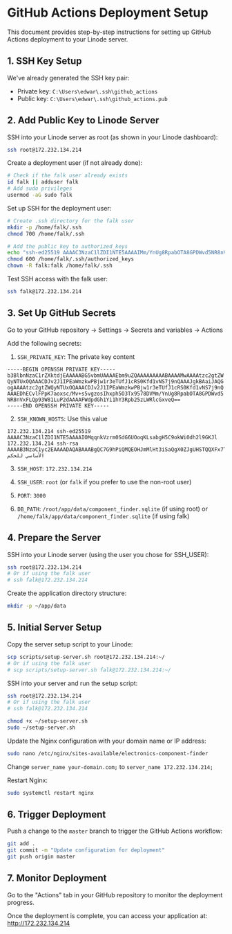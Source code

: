 # GitHub Actions Deployment Setup

This document provides step-by-step instructions for setting up GitHub Actions deployment to your Linode server.

## 1. SSH Key Setup

We've already generated the SSH key pair:
- Private key: `C:\Users\edwar\.ssh\github_actions`
- Public key: `C:\Users\edwar\.ssh\github_actions.pub`

## 2. Add Public Key to Linode Server

SSH into your Linode server as root (as shown in your Linode dashboard):

```bash
ssh root@172.232.134.214
```

Create a deployment user (if not already done):

```bash
# Check if the falk user already exists
id falk || adduser falk
# Add sudo privileges
usermod -aG sudo falk
```

Set up SSH for the deployment user:

```bash
# Create .ssh directory for the falk user
mkdir -p /home/falk/.ssh
chmod 700 /home/falk/.ssh

# Add the public key to authorized_keys
echo "ssh-ed25519 AAAAC3NzaC1lZDI1NTE5AAAAIMm/YnUg8RpabOTA8GPDWvd5NR8nVxFLQp93W81LuP2d github-actions-deploy" >> /home/falk/.ssh/authorized_keys
chmod 600 /home/falk/.ssh/authorized_keys
chown -R falk:falk /home/falk/.ssh
```

Test SSH access with the falk user:

```bash
ssh falk@172.232.134.214
```

## 3. Set Up GitHub Secrets

Go to your GitHub repository → Settings → Secrets and variables → Actions

Add the following secrets:

1. `SSH_PRIVATE_KEY`: The private key content
```
-----BEGIN OPENSSH PRIVATE KEY-----
b3BlbnNzaC1rZXktdjEAAAAABG5vbmUAAAAEbm9uZQAAAAAAAAABAAAAMwAAAAtzc2gtZW
QyNTUxOQAAACDJv2J1IPEaWmzkwPBjw1r3eTUfJ1cRS0Kfd1vNS7j9nQAAAJgkBAaiJAQG
ogAAAAtzc2gtZWQyNTUxOQAAACDJv2J1IPEaWmzkwPBjw1r3eTUfJ1cRS0Kfd1vNS7j9nQ
AAAEDhECvlFPpK7aoxsc/Mv+s5vgzosIhxph5O3Tx9578DVMm/YnUg8RpabOTA8GPDWvd5
NR8nVxFLQp93W81LuP2dAAAAFWdpdGh1Yi1hY3Rpb25zLWRlcGxveQ==
-----END OPENSSH PRIVATE KEY-----
```

2. `SSH_KNOWN_HOSTS`: Use this value
```
172.232.134.214 ssh-ed25519 AAAAC3NzaC1lZDI1NTE5AAAAIOMqqnkVzrm0SdG6UOoqKLsabgH5C9okWi0dh2l9GKJl
172.232.134.214 ssh-rsa AAAAB3NzaC1yc2EAAAADAQABAAABgQC7G9hPiQMQEOHJmMlHt3iSaQgX0ZJgUHSTQQXFx7TVLwXJOu0qJ9RUvuN9c7/BI9AxnCDvxzIgvVJoiR1Vcd9+nZYjy0UVQfUXYIELypTZxTOYYHJJQpyJEzQ1SFDjZgCCeI0wLYnQGDlpYYjH1McXvZ+5pYOVXMZCmyQPwkBjLZKzxV+3P1qr1ZGQIgA1Z+qB0xQfYPijBEGVxvOJASrsLHp/KYO1GXjoIbdHq6B0r8xdpk4tgYGWVcsQPJnVCKLjdqK9vPUEYxPUicCNzk4tl+CeG9R7xsLyA8sULJHBEFdQljnKsGFALlUFLK5+Ph0Q5nmXl/TGS+0yCXG8fs8uO3QiWxKRdpIgالنظام الأساسي للحكم
```

3. `SSH_HOST`: `172.232.134.214`

4. `SSH_USER`: `root` (or `falk` if you prefer to use the non-root user)

5. `PORT`: `3000`

6. `DB_PATH`: `/root/app/data/component_finder.sqlite` (if using root) or `/home/falk/app/data/component_finder.sqlite` (if using falk)

## 4. Prepare the Server

SSH into your Linode server (using the user you chose for SSH_USER):

```bash
ssh root@172.232.134.214
# Or if using the falk user
# ssh falk@172.232.134.214
```

Create the application directory structure:

```bash
mkdir -p ~/app/data
```

## 5. Initial Server Setup

Copy the server setup script to your Linode:

```bash
scp scripts/setup-server.sh root@172.232.134.214:~/
# Or if using the falk user
# scp scripts/setup-server.sh falk@172.232.134.214:~/
```

SSH into your server and run the setup script:

```bash
ssh root@172.232.134.214
# Or if using the falk user
# ssh falk@172.232.134.214

chmod +x ~/setup-server.sh
sudo ~/setup-server.sh
```

Update the Nginx configuration with your domain name or IP address:

```bash
sudo nano /etc/nginx/sites-available/electronics-component-finder
```

Change `server_name your-domain.com;` to `server_name 172.232.134.214;`

Restart Nginx:

```bash
sudo systemctl restart nginx
```

## 6. Trigger Deployment

Push a change to the `master` branch to trigger the GitHub Actions workflow:

```bash
git add .
git commit -m "Update configuration for deployment"
git push origin master
```

## 7. Monitor Deployment

Go to the "Actions" tab in your GitHub repository to monitor the deployment progress.

Once the deployment is complete, you can access your application at:
http://172.232.134.214
